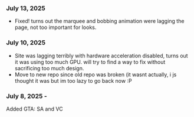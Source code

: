 ### July 13, 2025
- Fixed! turns out the marquee and bobbing animation were lagging the page, not too important for looks.

### July 10, 2025 
- Site was lagging terribly with hardware acceleration disabled, turns out it was using too much GPU. will try to find a way to fix without sacrificing too much design.
- Move to new repo since old repo was broken (it wasnt actually, i js thought it was but im too lazy to go back now :P

### July 8, 2025 - 
Added GTA: SA and VC
